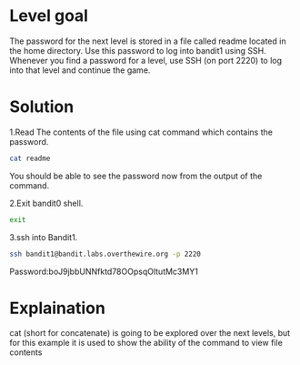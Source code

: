 # Level goal
The password for the next level is stored in a file called readme located in the home directory. Use this password to log into bandit1 using SSH. Whenever you find a password for a level, use SSH (on port 2220) to log into that level and continue the game.

# Solution

1.Read The contents of the file using cat command which contains the password.
```Bash
cat readme
```
You should be able to see the password now from the output of the command.

2.Exit bandit0 shell.
```Bash
exit
```

3.ssh into Bandit1.
```Bash
ssh bandit1@bandit.labs.overthewire.org -p 2220
```
Password:boJ9jbbUNNfktd78OOpsqOltutMc3MY1

# Explaination
 
cat (short for concatenate) is going to be explored over the next levels, but for this example it is used to show the ability of the command to view file contents
